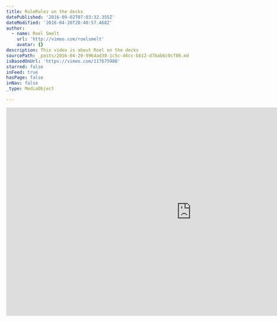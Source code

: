 ```yaml
---
title: RuleRulez on the decks
datePublished: '2016-09-02T07:03:32.355Z'
dateModified: '2016-04-20T20:40:57.468Z'
author:
  - name: Roel Smelt
    url: 'http://vimeo.com/roelsmelt'
    avatar: {}
description: This video is about Roel on the decks
sourcePath: _posts/2016-04-20-9964ad38-1c5c-46cc-bb12-d7bab6c0cf80.md
isBasedOnUrl: 'https://vimeo.com/117675988'
starred: false
inFeed: true
hasPage: false
inNav: false
_type: MediaObject

---
```

<iframe src="https://cdn.embedly.com/widgets/media.html?src=https%3A%2F%2Fplayer.vimeo.com%2Fvideo%2F117675988&amp;url=https%3A%2F%2Fvimeo.com%2F117675988&amp;image=http%3A%2F%2Fi.vimeocdn.com%2Fvideo%2F516799446_1280.jpg&amp;key=b7d04c9b404c499eba89ee7072e1c4f7&amp;type=text%2Fhtml&amp;schema=vimeo" width="1000" height="563" scrolling="no" frameborder="0" allowfullscreen="" style=""></iframe>